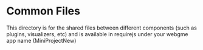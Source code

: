 # Common Files
This directory is for the shared files between different components (such as plugins, visualizers, etc) and is available in requirejs under your webgme app name (MiniProjectNew)
